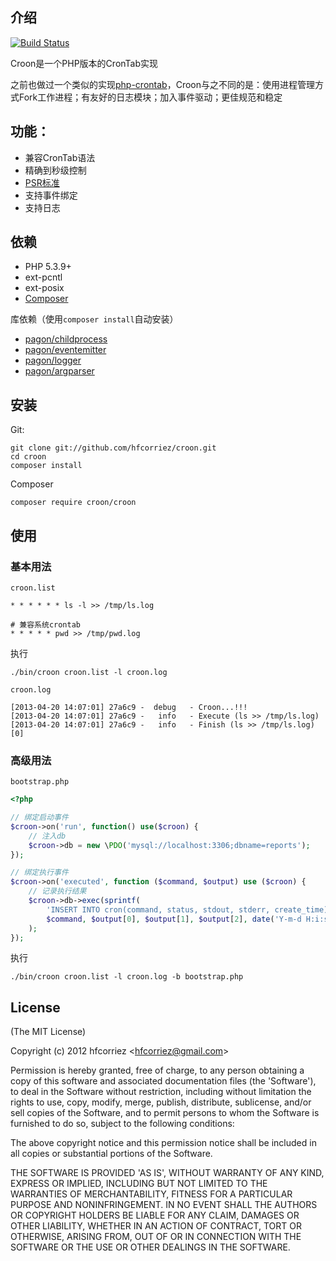 ## 介绍

[![Build Status](https://travis-ci.org/hfcorriez/croon.png?branch=master)](https://travis-ci.org/hfcorriez/croon)

Croon是一个PHP版本的CronTab实现

之前也做过一个类似的实现[php-crontab](https://github.com/hfcorriez/php-crontab)，Croon与之不同的是：使用进程管理方式Fork工作进程；有友好的日志模块；加入事件驱动；更佳规范和稳定

## 功能：

- 兼容CronTab语法
- 精确到秒级控制
- [PSR标准](https://github.com/hfcorriez/fig-standards)
- 支持事件绑定
- 支持日志

## 依赖

- PHP 5.3.9+
- ext-pcntl
- ext-posix
- [Composer](http://getcomposer.org)

库依赖（使用`composer install`自动安装）

- [pagon/childprocess](https://github.com/hfcorriez/php-childprocess)
- [pagon/eventemitter](https://github.com/hfcorriez/php-eventemitter)
- [pagon/logger](https://github.com/pagon/logger)
- [pagon/argparser](https://github.com/hfcorriez/php-argparser)

## 安装

Git:

```
git clone git://github.com/hfcorriez/croon.git
cd croon
composer install
```

Composer

```
composer require croon/croon
```

## 使用

### 基本用法

`croon.list`

```
* * * * * * ls -l >> /tmp/ls.log

# 兼容系统crontab
* * * * * pwd >> /tmp/pwd.log
```

执行

```
./bin/croon croon.list -l croon.log
```

`croon.log`

```
[2013-04-20 14:07:01] 27a6c9 -  debug   - Croon...!!!
[2013-04-20 14:07:01] 27a6c9 -   info   - Execute (ls >> /tmp/ls.log)
[2013-04-20 14:07:01] 27a6c9 -   info   - Finish (ls >> /tmp/ls.log)[0]
```

### 高级用法

`bootstrap.php`

```php
<?php

// 绑定启动事件
$croon->on('run', function() use($croon) {
    // 注入db
    $croon->db = new \PDO('mysql://localhost:3306;dbname=reports');
});

// 绑定执行事件
$croon->on('executed', function ($command, $output) use ($croon) {
    // 记录执行结果
    $croon->db->exec(sprintf(
        'INSERT INTO cron(command, status, stdout, stderr, create_time) VALUES ("%s", "%s", "%s", "%s", "%s")',
        $command, $output[0], $output[1], $output[2], date('Y-m-d H:i:s'))
    );
});
```

执行

```
./bin/croon croon.list -l croon.log -b bootstrap.php
```

## License

(The MIT License)

Copyright (c) 2012 hfcorriez &lt;hfcorriez@gmail.com&gt;

Permission is hereby granted, free of charge, to any person obtaining
a copy of this software and associated documentation files (the
'Software'), to deal in the Software without restriction, including
without limitation the rights to use, copy, modify, merge, publish,
distribute, sublicense, and/or sell copies of the Software, and to
permit persons to whom the Software is furnished to do so, subject to
the following conditions:

The above copyright notice and this permission notice shall be
included in all copies or substantial portions of the Software.

THE SOFTWARE IS PROVIDED 'AS IS', WITHOUT WARRANTY OF ANY KIND,
EXPRESS OR IMPLIED, INCLUDING BUT NOT LIMITED TO THE WARRANTIES OF
MERCHANTABILITY, FITNESS FOR A PARTICULAR PURPOSE AND NONINFRINGEMENT.
IN NO EVENT SHALL THE AUTHORS OR COPYRIGHT HOLDERS BE LIABLE FOR ANY
CLAIM, DAMAGES OR OTHER LIABILITY, WHETHER IN AN ACTION OF CONTRACT,
TORT OR OTHERWISE, ARISING FROM, OUT OF OR IN CONNECTION WITH THE
SOFTWARE OR THE USE OR OTHER DEALINGS IN THE SOFTWARE.
